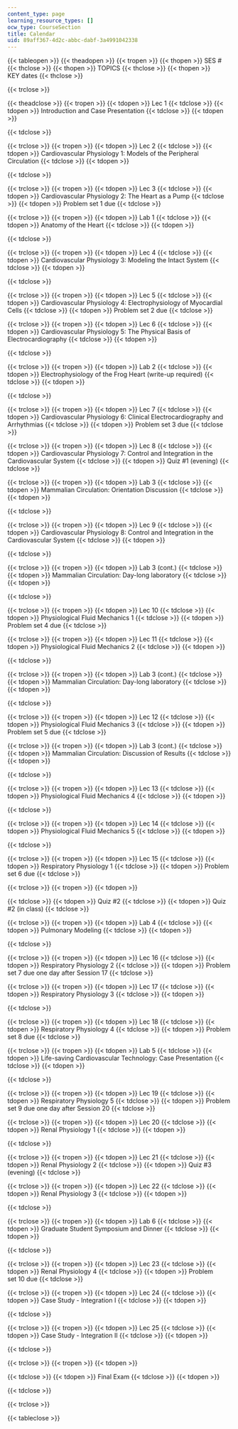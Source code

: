 ```yaml
---
content_type: page
learning_resource_types: []
ocw_type: CourseSection
title: Calendar
uid: 89aff367-4d2c-abbc-dabf-3a4991042338
---
```


{{< tableopen >}}
{{< theadopen >}}
{{< tropen >}}
{{< thopen >}}
SES #
{{< thclose >}}
{{< thopen >}}
TOPICS
{{< thclose >}}
{{< thopen >}}
KEY dates
{{< thclose >}}

{{< trclose >}}

{{< theadclose >}}
{{< tropen >}}
{{< tdopen >}}
Lec 1
{{< tdclose >}}
{{< tdopen >}}
Introduction and Case Presentation
{{< tdclose >}}
{{< tdopen >}}

{{< tdclose >}}

{{< trclose >}}
{{< tropen >}}
{{< tdopen >}}
Lec 2
{{< tdclose >}}
{{< tdopen >}}
Cardiovascular Physiology 1: Models of the Peripheral Circulation
{{< tdclose >}}
{{< tdopen >}}

{{< tdclose >}}

{{< trclose >}}
{{< tropen >}}
{{< tdopen >}}
Lec 3
{{< tdclose >}}
{{< tdopen >}}
Cardiovascular Physiology 2: The Heart as a Pump
{{< tdclose >}}
{{< tdopen >}}
Problem set 1 due
{{< tdclose >}}

{{< trclose >}}
{{< tropen >}}
{{< tdopen >}}
Lab 1
{{< tdclose >}}
{{< tdopen >}}
Anatomy of the Heart
{{< tdclose >}}
{{< tdopen >}}

{{< tdclose >}}

{{< trclose >}}
{{< tropen >}}
{{< tdopen >}}
Lec 4
{{< tdclose >}}
{{< tdopen >}}
Cardiovascular Physiology 3: Modeling the Intact System
{{< tdclose >}}
{{< tdopen >}}

{{< tdclose >}}

{{< trclose >}}
{{< tropen >}}
{{< tdopen >}}
Lec 5
{{< tdclose >}}
{{< tdopen >}}
Cardiovascular Physiology 4: Electrophysiology of Myocardial Cells
{{< tdclose >}}
{{< tdopen >}}
Problem set 2 due
{{< tdclose >}}

{{< trclose >}}
{{< tropen >}}
{{< tdopen >}}
Lec 6
{{< tdclose >}}
{{< tdopen >}}
Cardiovascular Physiology 5: The Physical Basis of Electrocardiography
{{< tdclose >}}
{{< tdopen >}}

{{< tdclose >}}

{{< trclose >}}
{{< tropen >}}
{{< tdopen >}}
Lab 2
{{< tdclose >}}
{{< tdopen >}}
Electrophysiology of the Frog Heart (write-up required)
{{< tdclose >}}
{{< tdopen >}}

{{< tdclose >}}

{{< trclose >}}
{{< tropen >}}
{{< tdopen >}}
Lec 7
{{< tdclose >}}
{{< tdopen >}}
Cardiovascular Physiology 6: Clinical Electrocardiography and Arrhythmias
{{< tdclose >}}
{{< tdopen >}}
Problem set 3 due
{{< tdclose >}}

{{< trclose >}}
{{< tropen >}}
{{< tdopen >}}
Lec 8
{{< tdclose >}}
{{< tdopen >}}
Cardiovascular Physiology 7: Control and Integration in the Cardiovascular System
{{< tdclose >}}
{{< tdopen >}}
Quiz #1 (evening)
{{< tdclose >}}

{{< trclose >}}
{{< tropen >}}
{{< tdopen >}}
Lab 3
{{< tdclose >}}
{{< tdopen >}}
Mammalian Circulation: Orientation Discussion
{{< tdclose >}}
{{< tdopen >}}

{{< tdclose >}}

{{< trclose >}}
{{< tropen >}}
{{< tdopen >}}
Lec 9
{{< tdclose >}}
{{< tdopen >}}
Cardiovascular Physiology 8: Control and Integration in the Cardiovascular System
{{< tdclose >}}
{{< tdopen >}}

{{< tdclose >}}

{{< trclose >}}
{{< tropen >}}
{{< tdopen >}}
Lab 3 (cont.)
{{< tdclose >}}
{{< tdopen >}}
Mammalian Circulation: Day-long laboratory
{{< tdclose >}}
{{< tdopen >}}

{{< tdclose >}}

{{< trclose >}}
{{< tropen >}}
{{< tdopen >}}
Lec 10
{{< tdclose >}}
{{< tdopen >}}
Physiological Fluid Mechanics 1
{{< tdclose >}}
{{< tdopen >}}
Problem set 4 due
{{< tdclose >}}

{{< trclose >}}
{{< tropen >}}
{{< tdopen >}}
Lec 11
{{< tdclose >}}
{{< tdopen >}}
Physiological Fluid Mechanics 2
{{< tdclose >}}
{{< tdopen >}}

{{< tdclose >}}

{{< trclose >}}
{{< tropen >}}
{{< tdopen >}}
Lab 3 (cont.)
{{< tdclose >}}
{{< tdopen >}}
Mammalian Circulation: Day-long laboratory
{{< tdclose >}}
{{< tdopen >}}

{{< tdclose >}}

{{< trclose >}}
{{< tropen >}}
{{< tdopen >}}
Lec 12
{{< tdclose >}}
{{< tdopen >}}
Physiological Fluid Mechanics 3
{{< tdclose >}}
{{< tdopen >}}
Problem set 5 due
{{< tdclose >}}

{{< trclose >}}
{{< tropen >}}
{{< tdopen >}}
Lab 3 (cont.)
{{< tdclose >}}
{{< tdopen >}}
Mammalian Circulation: Discussion of Results
{{< tdclose >}}
{{< tdopen >}}

{{< tdclose >}}

{{< trclose >}}
{{< tropen >}}
{{< tdopen >}}
Lec 13
{{< tdclose >}}
{{< tdopen >}}
Physiological Fluid Mechanics 4
{{< tdclose >}}
{{< tdopen >}}

{{< tdclose >}}

{{< trclose >}}
{{< tropen >}}
{{< tdopen >}}
Lec 14
{{< tdclose >}}
{{< tdopen >}}
Physiological Fluid Mechanics 5
{{< tdclose >}}
{{< tdopen >}}

{{< tdclose >}}

{{< trclose >}}
{{< tropen >}}
{{< tdopen >}}
Lec 15
{{< tdclose >}}
{{< tdopen >}}
Respiratory Physiology 1
{{< tdclose >}}
{{< tdopen >}}
Problem set 6 due
{{< tdclose >}}

{{< trclose >}}
{{< tropen >}}
{{< tdopen >}}

{{< tdclose >}}
{{< tdopen >}}
Quiz #2
{{< tdclose >}}
{{< tdopen >}}
Quiz #2 (in class)
{{< tdclose >}}

{{< trclose >}}
{{< tropen >}}
{{< tdopen >}}
Lab 4
{{< tdclose >}}
{{< tdopen >}}
Pulmonary Modeling
{{< tdclose >}}
{{< tdopen >}}

{{< tdclose >}}

{{< trclose >}}
{{< tropen >}}
{{< tdopen >}}
Lec 16
{{< tdclose >}}
{{< tdopen >}}
Respiratory Physiology 2
{{< tdclose >}}
{{< tdopen >}}
Problem set 7 due one day after Session 17
{{< tdclose >}}

{{< trclose >}}
{{< tropen >}}
{{< tdopen >}}
Lec 17
{{< tdclose >}}
{{< tdopen >}}
Respiratory Physiology 3
{{< tdclose >}}
{{< tdopen >}}

{{< tdclose >}}

{{< trclose >}}
{{< tropen >}}
{{< tdopen >}}
Lec 18
{{< tdclose >}}
{{< tdopen >}}
Respiratory Physiology 4
{{< tdclose >}}
{{< tdopen >}}
Problem set 8 due
{{< tdclose >}}

{{< trclose >}}
{{< tropen >}}
{{< tdopen >}}
Lab 5
{{< tdclose >}}
{{< tdopen >}}
Life-saving Cardiovascular Technology: Case Presentation
{{< tdclose >}}
{{< tdopen >}}

{{< tdclose >}}

{{< trclose >}}
{{< tropen >}}
{{< tdopen >}}
Lec 19
{{< tdclose >}}
{{< tdopen >}}
Respiratory Physiology 5
{{< tdclose >}}
{{< tdopen >}}
Problem set 9 due one day after Session 20
{{< tdclose >}}

{{< trclose >}}
{{< tropen >}}
{{< tdopen >}}
Lec 20
{{< tdclose >}}
{{< tdopen >}}
Renal Physiology 1
{{< tdclose >}}
{{< tdopen >}}

{{< tdclose >}}

{{< trclose >}}
{{< tropen >}}
{{< tdopen >}}
Lec 21
{{< tdclose >}}
{{< tdopen >}}
Renal Physiology 2
{{< tdclose >}}
{{< tdopen >}}
Quiz #3 (evening)
{{< tdclose >}}

{{< trclose >}}
{{< tropen >}}
{{< tdopen >}}
Lec 22
{{< tdclose >}}
{{< tdopen >}}
Renal Physiology 3
{{< tdclose >}}
{{< tdopen >}}

{{< tdclose >}}

{{< trclose >}}
{{< tropen >}}
{{< tdopen >}}
Lab 6
{{< tdclose >}}
{{< tdopen >}}
Graduate Student Symposium and Dinner
{{< tdclose >}}
{{< tdopen >}}

{{< tdclose >}}

{{< trclose >}}
{{< tropen >}}
{{< tdopen >}}
Lec 23
{{< tdclose >}}
{{< tdopen >}}
Renal Physiology 4
{{< tdclose >}}
{{< tdopen >}}
Problem set 10 due
{{< tdclose >}}

{{< trclose >}}
{{< tropen >}}
{{< tdopen >}}
Lec 24
{{< tdclose >}}
{{< tdopen >}}
Case Study - Integration I
{{< tdclose >}}
{{< tdopen >}}

{{< tdclose >}}

{{< trclose >}}
{{< tropen >}}
{{< tdopen >}}
Lec 25
{{< tdclose >}}
{{< tdopen >}}
Case Study - Integration II
{{< tdclose >}}
{{< tdopen >}}

{{< tdclose >}}

{{< trclose >}}
{{< tropen >}}
{{< tdopen >}}

{{< tdclose >}}
{{< tdopen >}}
Final Exam
{{< tdclose >}}
{{< tdopen >}}

{{< tdclose >}}

{{< trclose >}}

{{< tableclose >}}